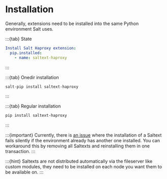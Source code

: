 # Installation

Generally, extensions need to be installed into the same Python environment Salt uses.

:::{tab} State
```yaml
Install Salt Haproxy extension:
  pip.installed:
    - name: saltext-haproxy
```
:::

:::{tab} Onedir installation
```bash
salt-pip install saltext-haproxy
```
:::

:::{tab} Regular installation
```bash
pip install saltext-haproxy
```
:::

:::{important}
Currently, there is [an issue][issue-second-saltext] where the installation of a Saltext fails silently
if the environment already has another one installed. You can workaround this by
removing all Saltexts and reinstalling them in one transaction.
:::

:::{hint}
Saltexts are not distributed automatically via the fileserver like custom modules, they need to be installed
on each node you want them to be available on.
:::

[issue-second-saltext]: https://github.com/saltstack/salt/issues/65433

